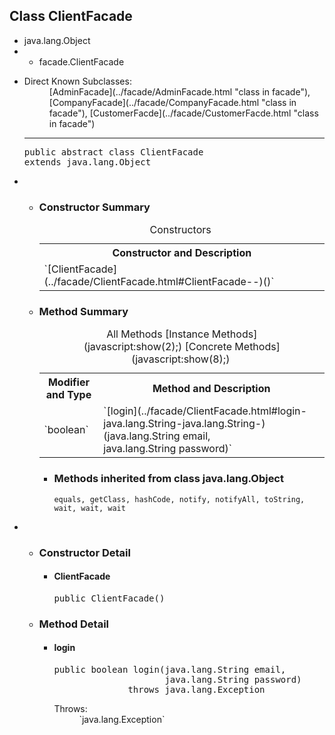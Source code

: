 ## Class ClientFacade

</div>

<div class="contentContainer">

*   java.lang.Object
*   *   facade.ClientFacade

<div class="description">

*   <dl>

    <dt>Direct Known Subclasses:</dt>

    <dd>[AdminFacade](../facade/AdminFacade.html "class in facade"), [CompanyFacade](../facade/CompanyFacade.html "class in facade"), [CustomerFacde](../facade/CustomerFacde.html "class in facade")</dd>

    </dl>

    * * *

    <pre>public abstract class <span class="typeNameLabel">ClientFacade</span>
    extends java.lang.Object</pre>

</div>

<div class="summary">

*   *   <a name="constructor.summary"></a>

        ### Constructor Summary

        <table class="memberSummary" border="0" cellpadding="3" cellspacing="0" summary="Constructor Summary table, listing constructors, and an explanation"><caption><span>Constructors</span><span class="tabEnd"> </span></caption>

        <tbody>

        <tr>

        <th class="colOne" scope="col">Constructor and Description</th>

        </tr>

        <tr class="altColor">

        <td class="colOne">`<span class="memberNameLink">[ClientFacade](../facade/ClientFacade.html#ClientFacade--)</span>()` </td>

        </tr>

        </tbody>

        </table>

    *   <a name="method.summary"></a>

        ### Method Summary

        <table class="memberSummary" border="0" cellpadding="3" cellspacing="0" summary="Method Summary table, listing methods, and an explanation"><caption><span id="t0" class="activeTableTab"><span>All Methods</span><span class="tabEnd"> </span></span><span id="t2" class="tableTab"><span>[Instance Methods](javascript:show(2);)</span><span class="tabEnd"> </span></span><span id="t4" class="tableTab"><span>[Concrete Methods](javascript:show(8);)</span><span class="tabEnd"> </span></span></caption>

        <tbody>

        <tr>

        <th class="colFirst" scope="col">Modifier and Type</th>

        <th class="colLast" scope="col">Method and Description</th>

        </tr>

        <tr id="i0" class="altColor">

        <td class="colFirst">`boolean`</td>

        <td class="colLast">`<span class="memberNameLink">[login](../facade/ClientFacade.html#login-java.lang.String-java.lang.String-)</span>(java.lang.String email, java.lang.String password)` </td>

        </tr>

        </tbody>

        </table>

        *   <a name="methods.inherited.from.class.java.lang.Object"></a>

            ### Methods inherited from class java.lang.Object

            `equals, getClass, hashCode, notify, notifyAll, toString, wait, wait, wait`

</div>

<div class="details">

*   *   <a name="constructor.detail"></a>

        ### Constructor Detail

        <a name="ClientFacade--"></a>
        *   #### ClientFacade

            <pre>public ClientFacade()</pre>

    *   <a name="method.detail"></a>

        ### Method Detail

        <a name="login-java.lang.String-java.lang.String-"></a>
        *   #### login

            <pre>public boolean login(java.lang.String email,
                                 java.lang.String password)
                          throws java.lang.Exception</pre>

            <dl>

            <dt><span class="throwsLabel">Throws:</span></dt>

            <dd>`java.lang.Exception`</dd>

            </dl>
